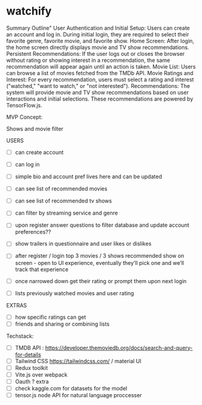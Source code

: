 # watchify

Summary Outline"
User Authentication and Initial Setup: 
  Users can create an account and log in. During initial login, they are required to select their favorite genre, favorite movie, and          favorite show.
Home Screen: 
  After login, the home screen directly displays movie and TV show recommendations.
Persistent Recommendations: 
  If the user logs out or closes the browser without rating or showing interest in a recommendation, the same recommendation will appear       again until an action is taken.
Movie List: 
  Users can browse a list of movies fetched from the TMDb API.
Movie Ratings and Interest: 
  For every recommendation, users must select a rating and interest ("watched," "want to watch," or "not interested").
Recommendations: 
  The system will provide movie and TV show recommendations based on user interactions and initial selections. These recommendations are       powered by TensorFlow.js.

MVP Concept:

Shows and movie filter

USERS
- [ ] can create account
- [ ] can log in
- [ ] simple bio and account pref lives here and can be updated
- [ ] can see list of recommended movies
- [ ] can see list of recommended tv shows
- [ ] can filter by streaming service and genre
- [ ] upon register answer questions to filter database and update account preferences??
- [ ] show trailers in questionnaire and user likes or dislikes
- [ ] after register /  login top 3 movies / 3 shows recommended show on screen - open to UI experience, eventually they’ll pick one and we’ll track that experience
- [ ] once narrowed down get their rating or prompt them upon next login
- [ ] lists previously watched movies and user rating


EXTRAS
- [ ] how specific ratings can get
- [ ] friends and sharing or combining lists

Techstack:
- [ ] TMDB API : https://developer.themoviedb.org/docs/search-and-query-for-details
- [ ] Tailwind CSS https://tailwindcss.com/ / material UI
- [ ] Redux toolkit
- [ ] Vite.js over webpack
- [ ] Oauth ? extra
- [ ] check kaggle.com for datasets for the model
- [ ] tensor.js node API for natural language proccesser
